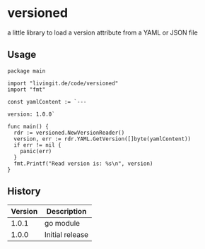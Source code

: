# versioned

a little library to load a version attribute from a YAML or JSON file

## Usage

    package main

    import "livingit.de/code/versioned"
    import "fmt"

    const yamlContent := `---

    version: 1.0.0`

    func main() {
      rdr := versioned.NewVersionReader()
      version, err := rdr.YAML.GetVersion([]byte(yamlContent))
      if err != nil {
        panic(err)
      }
      fmt.Printf("Read version is: %s\n", version)
    }

## History

|Version|Description|
|---|---|
|1.0.1|go module|
|1.0.0|Initial release|
